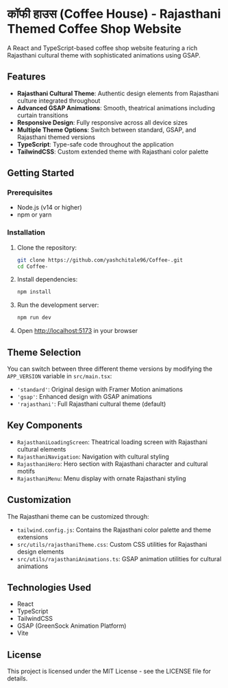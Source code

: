 # कॉफी हाउस (Coffee House) - Rajasthani Themed Coffee Shop Website

A React and TypeScript-based coffee shop website featuring a rich Rajasthani cultural theme with sophisticated animations using GSAP.

## Features

- **Rajasthani Cultural Theme**: Authentic design elements from Rajasthani culture integrated throughout
- **Advanced GSAP Animations**: Smooth, theatrical animations including curtain transitions
- **Responsive Design**: Fully responsive across all device sizes
- **Multiple Theme Options**: Switch between standard, GSAP, and Rajasthani themed versions
- **TypeScript**: Type-safe code throughout the application
- **TailwindCSS**: Custom extended theme with Rajasthani color palette

## Getting Started

### Prerequisites
- Node.js (v14 or higher)
- npm or yarn

### Installation
1. Clone the repository:
   ```bash
   git clone https://github.com/yashchitale96/Coffee-.git
   cd Coffee-
   ```

2. Install dependencies:
   ```bash
   npm install
   ```

3. Run the development server:
   ```bash
   npm run dev
   ```

4. Open [http://localhost:5173](http://localhost:5173) in your browser

## Theme Selection

You can switch between three different theme versions by modifying the `APP_VERSION` variable in `src/main.tsx`:

- `'standard'`: Original design with Framer Motion animations
- `'gsap'`: Enhanced design with GSAP animations
- `'rajasthani'`: Full Rajasthani cultural theme (default)

## Key Components

- `RajasthaniLoadingScreen`: Theatrical loading screen with Rajasthani cultural elements
- `RajasthaniNavigation`: Navigation with cultural styling
- `RajasthaniHero`: Hero section with Rajasthani character and cultural motifs
- `RajasthaniMenu`: Menu display with ornate Rajasthani styling

## Customization

The Rajasthani theme can be customized through:

- `tailwind.config.js`: Contains the Rajasthani color palette and theme extensions
- `src/utils/rajasthaniTheme.css`: Custom CSS utilities for Rajasthani design elements
- `src/utils/rajasthaniAnimations.ts`: GSAP animation utilities for cultural animations

## Technologies Used

- React
- TypeScript
- TailwindCSS
- GSAP (GreenSock Animation Platform)
- Vite

## License

This project is licensed under the MIT License - see the LICENSE file for details.